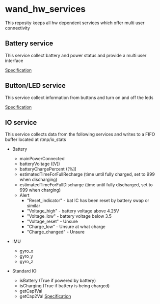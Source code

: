 # wand_hw_services
This reposity keeps all hw dependent services which offer multi user connextivity

## Battery service

This service collect battery and power status and provide a multi user interface

[Specification](SPEC_battery.md)

## Button/LED service

This service collect information from buttons and turn on and off the leds

[Specification](SPEC_button.md)

## IO service

This service collects data from the following services and writes to a FIFO buffer located at /tmp/io_stats
* Battery
  * mainPowerConnected 
  * batteryVoltage ([V])
  * batteryChargePercent ([%])
  * estimatedTimeForFullRecharge (time until fully charged, set to 999 when discharging)
  * estimatedTimeForFullDischarge (time until fully discharged, set to 999 when charging)
  * Alert 
      * "Reset_indicator" - bat IC has been reset by battery swap or similar
      * "Voltage_high" - battery voltage above 4.25V
      * "Voltage_low" - battery voltage below 3.5
      * "Voltage_reset" - Unsure
      * "Charge_low" - Unsure at what charge
      * "Charge_changed" - Unsure


* IMU
  * gyro_x
  * gyro_y
  * gyro_z 


* Standard IO
  * isBattery (True if powered by battery) 
  * isCharging (True if battery is being charged)
  * getCap1Val
  * getCap2Val
[Specification](SPEC_io.md)
